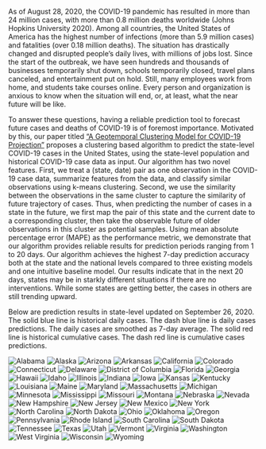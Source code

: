 As of August 28, 2020, the COVID-19 pandemic has resulted in more than 24 million cases, with more than 0.8 million deaths worldwide (Johns Hopkins University 2020). Among all countries, the United States of America has the highest number of infections (more than 5.9 million cases) and fatalities (over 0.18 million deaths). The situation has drastically changed and disrupted people’s daily lives, with millions of jobs lost. Since the start of the outbreak, we have seen hundreds and thousands of businesses temporarily shut down, schools temporarily closed, travel plans canceled, and entertainment put on hold. Still, many employees work from home, and students take courses online. Every person and organization is anxious to know when the situation will end, or, at least, what the near future will be like.

To answer these questions, having a reliable prediction tool to forecast future cases and deaths of COVID-19 is of foremost importance. Motivated by this, our paper titled 
[“A Geotemporal Clustering Model for COVID-19 Projection”](https://papers.ssrn.com/sol3/papers.cfm?abstract_id=3686506)
proposes a clustering based algorithm to predict the state-level COVID-19 cases in the United States, using the state-level population and historical COVID-19 case data as input. Our algorithm has two novel features. First, we treat a (state, date) pair as one observation in the COVID-19 case data, summarize features from the data, and classify similar observations using k-means clustering. Second, we use the similarity between the observations in the same cluster to capture the similarity of future trajectory of cases. Thus, when predicting the number of cases in a state in the future, we first map the pair of this state and the current date to a corresponding cluster, then take the observable future of older observations in this cluster as potential samples. Using mean absolute percentage error (MAPE) as the performance metric, we demonstrate that our algorithm provides reliable results for prediction periods ranging from 1 to 20 days. Our algorithm achieves the highest 7-day prediction accuracy both at the state and the national levels compared to three existing models and one intuitive baseline model. Our results indicate that in the next 20 days, states may be in starkly different situations if there are no interventions. While some states are getting better, the cases in others are still trending upward.

Below are prediction results in state-level updated on September 26, 2020.
The solid blue line is historical daily cases.
The dash blue line is daily cases predictions. The daily cases are smoothed as 7-day average. 
The solid red line is historical cumulative cases. The dash red line is cumulative cases predictions.


![Alabama](https://user-images.githubusercontent.com/67207788/94358853-e0567900-0071-11eb-8809-f34d14142792.png)
![Alaska](https://user-images.githubusercontent.com/67207788/94358856-e64c5a00-0071-11eb-88ac-3eee8193e4b7.png)
![Arizona](https://user-images.githubusercontent.com/67207788/94358859-e9dfe100-0071-11eb-9b1b-6b70e0b84bd3.png)
![Arkansas](https://user-images.githubusercontent.com/67207788/94358862-ed736800-0071-11eb-8346-9938e0bda8d9.png)
![California](https://user-images.githubusercontent.com/67207788/94358865-f19f8580-0071-11eb-990c-dd5748930fa7.png)
![Colorado](https://user-images.githubusercontent.com/67207788/94358870-f5330c80-0071-11eb-8b73-8047e967f4c7.png)
![Connecticut](https://user-images.githubusercontent.com/67207788/94358874-f82dfd00-0071-11eb-8a64-ebe5120c257c.png)
![Delaware](https://user-images.githubusercontent.com/67207788/94358878-fb28ed80-0071-11eb-9c93-6b16d3f6046f.png)
![District of Columbia](https://user-images.githubusercontent.com/67207788/94358880-fcf2b100-0071-11eb-9dfe-1f70a3f6429b.png)
![Florida](https://user-images.githubusercontent.com/67207788/94358883-011ece80-0072-11eb-8880-0f99aa830cff.png)
![Georgia](https://user-images.githubusercontent.com/67207788/94358888-03812880-0072-11eb-8e76-de6de8070c1e.png)
![Hawaii](https://user-images.githubusercontent.com/67207788/94358892-05e38280-0072-11eb-84ad-51c5f6a1368e.png)
![Idaho](https://user-images.githubusercontent.com/67207788/94358896-0845dc80-0072-11eb-98ab-d4345d650ce5.png)
![Illinois](https://user-images.githubusercontent.com/67207788/94358899-0b40cd00-0072-11eb-9092-f47b771a1141.png)
![Indiana](https://user-images.githubusercontent.com/67207788/94358901-0e3bbd80-0072-11eb-8a79-a193042a6b3e.png)
![Iowa](https://user-images.githubusercontent.com/67207788/94358903-109e1780-0072-11eb-913b-57e78e17c119.png)
![Kansas](https://user-images.githubusercontent.com/67207788/94358906-13007180-0072-11eb-9ab9-17c63d6d81ae.png)
![Kentucky](https://user-images.githubusercontent.com/67207788/94358908-1562cb80-0072-11eb-8c7a-8cb3844682b2.png)
![Louisiana](https://user-images.githubusercontent.com/67207788/94358910-17c52580-0072-11eb-99ec-54ba94398217.png)
![Maine](https://user-images.githubusercontent.com/67207788/94358911-198ee900-0072-11eb-92ee-30fe4d45ca5b.png)
![Maryland](https://user-images.githubusercontent.com/67207788/94358914-1c89d980-0072-11eb-9006-d7d0ac4839da.png)
![Massachusetts](https://user-images.githubusercontent.com/67207788/94358918-1f84ca00-0072-11eb-9ef1-82f1b56e2515.png)
![Michigan](https://user-images.githubusercontent.com/67207788/94358920-21e72400-0072-11eb-8980-2aeddde004bc.png)
![Minnesota](https://user-images.githubusercontent.com/67207788/94358923-24497e00-0072-11eb-8b99-fcddd61ab3ab.png)
![Mississippi](https://user-images.githubusercontent.com/67207788/94358925-27446e80-0072-11eb-9e2b-f30024736312.png)
![Missouri](https://user-images.githubusercontent.com/67207788/94358927-2a3f5f00-0072-11eb-9a16-b6f37dee6b2e.png)
![Montana](https://user-images.githubusercontent.com/67207788/94358930-2d3a4f80-0072-11eb-96d4-c812360d80ab.png)
![Nebraska](https://user-images.githubusercontent.com/67207788/94358934-31666d00-0072-11eb-94c2-5b8e6b8628c5.png)
![Nevada](https://user-images.githubusercontent.com/67207788/94358937-33c8c700-0072-11eb-88d3-fa9364400786.png)
![New Hampshire](https://user-images.githubusercontent.com/67207788/94358942-36c3b780-0072-11eb-9107-c8be569ecaa7.png)
![New Jersey](https://user-images.githubusercontent.com/67207788/94358944-39bea800-0072-11eb-958d-dd3fbe9afc21.png)
![New Mexico](https://user-images.githubusercontent.com/67207788/94358949-3deac580-0072-11eb-8cbc-17bd78aa8014.png)
![New York](https://user-images.githubusercontent.com/67207788/94358953-4216e300-0072-11eb-9786-af501fc29187.png)
![North Carolina](https://user-images.githubusercontent.com/67207788/94358955-44793d00-0072-11eb-818d-4a5168d21dfc.png)
![North Dakota](https://user-images.githubusercontent.com/67207788/94358957-46430080-0072-11eb-87ca-f0e502087eb8.png)
![Ohio](https://user-images.githubusercontent.com/67207788/94358960-480cc400-0072-11eb-9b42-74ee3a6bc141.png)
![Oklahoma](https://user-images.githubusercontent.com/67207788/94358963-49d68780-0072-11eb-85e1-9ffa2dd35a30.png)
![Oregon](https://user-images.githubusercontent.com/67207788/94358968-4ba04b00-0072-11eb-954c-0db283d230cc.png)
![Pennsylvania](https://user-images.githubusercontent.com/67207788/94358971-4e02a500-0072-11eb-8ba1-2a0992a48fde.png)
![Rhode Island](https://user-images.githubusercontent.com/67207788/94358972-50fd9580-0072-11eb-9277-fd26a332d26d.png)
![South Carolina](https://user-images.githubusercontent.com/67207788/94358976-535fef80-0072-11eb-80fb-2ec63c6bfe11.png)
![South Dakota](https://user-images.githubusercontent.com/67207788/94358978-565ae000-0072-11eb-8f24-52f7c48565f1.png)
![Tennessee](https://user-images.githubusercontent.com/67207788/94358979-5955d080-0072-11eb-8bde-b96f09e091d3.png)
![Texas](https://user-images.githubusercontent.com/67207788/94358980-5a86fd80-0072-11eb-9017-58ca589fb3c6.png)
![Utah](https://user-images.githubusercontent.com/67207788/94358982-5c50c100-0072-11eb-970d-d568d3ed36ee.png)
![Vermont](https://user-images.githubusercontent.com/67207788/94358983-5eb31b00-0072-11eb-9654-d384f37d1c7f.png)
![Virginia](https://user-images.githubusercontent.com/67207788/94358985-607cde80-0072-11eb-8965-7aa65e5784f3.png)
![Washington](https://user-images.githubusercontent.com/67207788/94358986-62df3880-0072-11eb-86fb-7d4e0d5a5894.png)
![West Virginia](https://user-images.githubusercontent.com/67207788/94358990-64a8fc00-0072-11eb-8093-f5597dd220e5.png)
![Wisconsin](https://user-images.githubusercontent.com/67207788/94358993-6672bf80-0072-11eb-9c91-1883dd212a6a.png)
![Wyoming](https://user-images.githubusercontent.com/67207788/94358994-683c8300-0072-11eb-8e4b-1b121fc2244f.png)
